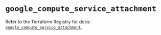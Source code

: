 # `google_compute_service_attachment`

Refer to the Terraform Registry for docs: [`google_compute_service_attachment`](https://registry.terraform.io/providers/hashicorp/google/6.46.0/docs/resources/compute_service_attachment).
